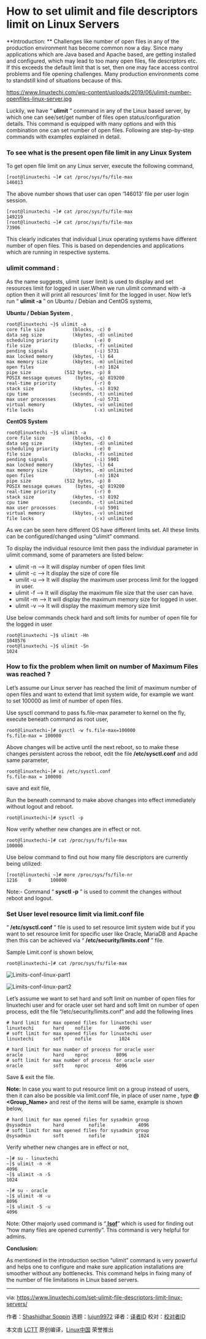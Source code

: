 [#]: collector: (lujun9972)
[#]: translator: (zgj1024)
[#]: reviewer: ( )
[#]: publisher: ( )
[#]: url: ( )
[#]: subject: (How to set ulimit and file descriptors limit on Linux Servers)
[#]: via: (https://www.linuxtechi.com/set-ulimit-file-descriptors-limit-linux-servers/)
[#]: author: (Shashidhar Soppin https://www.linuxtechi.com/author/shashidhar/)

How to set ulimit and file descriptors limit on Linux Servers
======

**Introduction: ** Challenges like number of open files in any of the production environment has become common now a day. Since many applications which are Java based and Apache based, are getting installed and configured, which may lead to too many open files, file descriptors etc. If this exceeds the default limit that is set, then one may face access control problems and file opening challenges. Many production environments come to standstill kind of situations because of this.

<https://www.linuxtechi.com/wp-content/uploads/2019/06/ulimit-number-openfiles-linux-server.jpg>

Luckily, we have “ **ulimit** ” command in any of the Linux based server, by which one can see/set/get number of files open status/configuration details. This command is equipped with many options and with this combination one can set number of open files. Following are step-by-step commands with examples explained in detail.

### To see what is the present open file limit in any Linux System

To get open file limit on any Linux server, execute the following command,

```
[root@linuxtechi ~]# cat /proc/sys/fs/file-max
146013
```

The above number shows that user can open ‘146013’ file per user login session.

```
[root@linuxtechi ~]# cat /proc/sys/fs/file-max
149219
[root@linuxtechi ~]# cat /proc/sys/fs/file-max
73906
```

This clearly indicates that individual Linux operating systems have different number of open files. This is based on dependencies and applications which are running in respective systems.

### ulimit command :

As the name suggests, ulimit (user limit) is used to display and set resources limit for logged in user.When we run ulimit command with -a option then it will print all resources’ limit for the logged in user. Now let’s run “ **ulimit -a** ” on Ubuntu / Debian and CentOS systems,

**Ubuntu / Debian System** ,

```
root@linuxtechi ~}$ ulimit -a
core file size          (blocks, -c) 0
data seg size           (kbytes, -d) unlimited
scheduling priority             (-e) 0
file size               (blocks, -f) unlimited
pending signals                 (-i) 5731
max locked memory       (kbytes, -l) 64
max memory size         (kbytes, -m) unlimited
open files                      (-n) 1024
pipe size            (512 bytes, -p) 8
POSIX message queues     (bytes, -q) 819200
real-time priority              (-r) 0
stack size              (kbytes, -s) 8192
cpu time               (seconds, -t) unlimited
max user processes              (-u) 5731
virtual memory          (kbytes, -v) unlimited
file locks                      (-x) unlimited
```

**CentOS System**

```
root@linuxtechi ~}$ ulimit -a
core file size          (blocks, -c) 0
data seg size           (kbytes, -d) unlimited
scheduling priority             (-e) 0
file size               (blocks, -f) unlimited
pending signals                 (-i) 5901
max locked memory       (kbytes, -l) 64
max memory size         (kbytes, -m) unlimited
open files                      (-n) 1024
pipe size            (512 bytes, -p) 8
POSIX message queues     (bytes, -q) 819200
real-time priority              (-r) 0
stack size              (kbytes, -s) 8192
cpu time               (seconds, -t) unlimited
max user processes              (-u) 5901
virtual memory          (kbytes, -v) unlimited
file locks                      (-x) unlimited
```

As we can be seen here different OS have different limits set. All these limits can be configured/changed using “ulimit” command.

To display the individual resource limit then pass the individual parameter in ulimit command, some of parameters are listed below:

  * ulimit -n –> It will display number of open files limit
  * ulimit -c –> It display the size of core file
  * umilit -u –> It will display the maximum user process limit for the logged in user.
  * ulimit -f –> It will display the maximum file size that the user can have.
  * umilit -m –> It will display the maximum memory size for logged in user.
  * ulimit -v –> It will display the maximum memory size limit



Use below commands check hard and soft limits for number of open file for the logged in user

```
root@linuxtechi ~}$ ulimit -Hn
1048576
root@linuxtechi ~}$ ulimit -Sn
1024
```

### How to fix the problem when limit on number of Maximum Files was reached ?

Let’s assume our Linux server has reached the limit of maximum number of open files and want to extend that limit system wide, for example we want to set 100000 as limit of number of open files.

Use sysctl command to pass fs.file-max parameter to kernel on the fly, execute beneath command as root user,

```
root@linuxtechi~]# sysctl -w fs.file-max=100000
fs.file-max = 100000
```

Above changes will be active until the next reboot, so to make these changes persistent across the reboot, edit the file **/etc/sysctl.conf** and add same parameter,

```
root@linuxtechi~]# vi /etc/sysctl.conf
fs.file-max = 100000
```

save and exit file,

Run the beneath command to make above changes into effect immediately without logout and reboot.

```
root@linuxtechi~]# sysctl -p
```

Now verify whether new changes are in effect or not.

```
root@linuxtechi~]# cat /proc/sys/fs/file-max
100000
```

Use below command to find out how many file descriptors are currently being utilized:

```
[root@linuxtechi ~]# more /proc/sys/fs/file-nr
1216    0       100000
```

Note:- Command “ **sysctl -p** ” is used to commit the changes without reboot and logout.

### Set User level resource limit via limit.conf file

“ **/etc/sysctl.conf** ” file is used to set resource limit system wide but if you want to set resource limit for specific user like Oracle, MariaDB and Apache then this can be achieved via “ **/etc/security/limits.conf** ” file.

Sample Limit.conf is shown below,

```
root@linuxtechi~]# cat /proc/sys/fs/file-max
```

![Limits-conf-linux-part1][1]

![Limits-conf-linux-part2][2]

Let’s assume we want to set hard and soft limit on number of open files for linuxtechi user and for oracle user set hard and soft limit on number of open process, edit the file “/etc/security/limits.conf” and add the following lines

```
# hard limit for max opened files for linuxtechi user
linuxtechi       hard    nofile          4096
# soft limit for max opened files for linuxtechi user
linuxtechi       soft    nofile          1024

# hard limit for max number of process for oracle user
oracle           hard    nproc          8096
# soft limit for max number of process for oracle user
oracle           soft    nproc          4096
```

Save & exit the file.

**Note:** In case you want to put resource limit on a group instead of users, then it can also be possible via limit.conf file, in place of user name , type **@ <Group_Name>** and rest of the items will be same, example is shown below,

```
# hard limit for max opened files for sysadmin group
@sysadmin        hard         nofile            4096
# soft limit for max opened files for sysadmin group
@sysadmin        soft         nofile            1024
```

Verify whether new changes are in effect or not,

```
~]# su - linuxtechi
~]$ ulimit -n -H
4096
~]$ ulimit -n -S
1024

~]# su - oracle
~]$ ulimit -H -u
8096
~]$ ulimit -S -u
4096
```

Note: Other majorly used command is “[ **lsof**][3]” which is used for finding out “how many files are opened currently”. This command is very helpful for admins.

**Conclusion:**

As mentioned in the introduction section “ulimit” command is very powerful and helps one to configure and make sure application installations are smoother without any bottlenecks. This command helps in fixing many of the number of file limitations in Linux based servers.

--------------------------------------------------------------------------------

via: https://www.linuxtechi.com/set-ulimit-file-descriptors-limit-linux-servers/

作者：[Shashidhar Soppin][a]
选题：[lujun9972][b]
译者：[译者ID](https://github.com/译者ID)
校对：[校对者ID](https://github.com/校对者ID)

本文由 [LCTT](https://github.com/LCTT/TranslateProject) 原创编译，[Linux中国](https://linux.cn/) 荣誉推出

[a]: https://www.linuxtechi.com/author/shashidhar/
[b]: https://github.com/lujun9972
[1]: https://www.linuxtechi.com/wp-content/uploads/2019/06/Limits-conf-linux-part1-1024x677.jpg
[2]: https://www.linuxtechi.com/wp-content/uploads/2019/06/Limits-conf-linux-part2-1024x443.jpg
[3]: https://www.linuxtechi.com/lsof-command-examples-linux-geeks/
